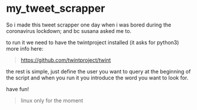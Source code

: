 # my_tweet_scrapper

So i made this tweet scrapper one day when i was bored during the coronavirus lockdown; and bc susana asked me to.

to run it we need to have the twintproject installed (it asks for python3)
more info here:

> https://github.com/twintproject/twint

the rest is simple, just define the user you want to query at the beginning of the script and when you run it you introduce the word you want to look for.

have fun!

> linux only for the moment
